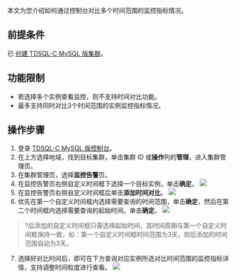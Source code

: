 本文为您介绍如何通过控制台对比多个时间范围的监控指标情况。

## 前提条件
已 [创建 TDSQL-C MySQL 版集群](https://cloud.tencent.com/document/product/1003/30505)。
## 功能限制
- 若选择多个实例查看监控，则不支持时间对比功能。
- 最多支持同时对比3个时间范围的实例监控指标情况。

## 操作步骤
1. 登录 [TDSQL-C MySQL 版控制台](https://console.cloud.tencent.com/cynosdb)。
2. 在上方选择地域，找到目标集群，单击集群 ID 或**操作**列的**管理**，进入集群管理页。
3. 在集群管理页，选择**监控告警**页。
4. 在监控告警页右侧自定义时间框下选择一个目标实例，单击**确定**。
![](https://qcloudimg.tencent-cloud.cn/raw/444b268b865d8ab9035f6e832bfeaff8.png)
5. 在监控告警页右侧自定义时间框后单击**添加时间对比**。
![](https://qcloudimg.tencent-cloud.cn/raw/ee20f8871b844569d9071dfe4a073666.png)
6. 优先在第一个自定义时间框内选择需要查询的时间范围，单击**确定**，然后在第二个时间框内选择需要查询的起始时间，单击**确定**。
![](https://qcloudimg.tencent-cloud.cn/raw/7d90a0025b21d73455606da4a0dfe21f.png)
>?后添加的自定义时间框只需选择起始时间，其时间周期与第一个自定义时间框保持一致，如：第一个自定义时间框时间范围为3天，则后添加的时间范围自动为3天。
7. 选择好对比时间后，即可在下方查询对应实例所选对比时间范围的监控指标详情，支持调整时间粒度进行查看。
![](https://qcloudimg.tencent-cloud.cn/raw/02fe094f851c919c8089a539bc812fb2.png)
